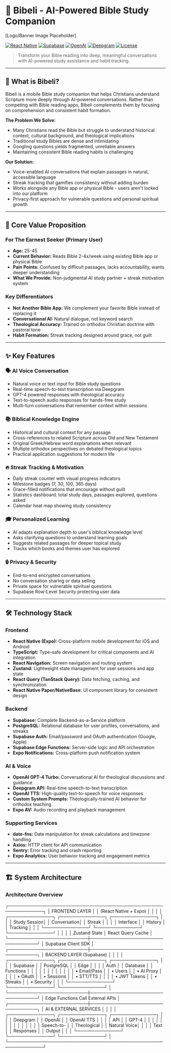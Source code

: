 # 📖 Bibeli - AI-Powered Bible Study Companion

[Logo/Banner Image Placeholder]

[![React Native](https://img.shields.io/badge/React%20Native-Expo-blue)](https://expo.dev/)
[![Supabase](https://img.shields.io/badge/Backend-Supabase-green)](https://supabase.com/)
[![OpenAI](https://img.shields.io/badge/AI-OpenAI%20GPT--4-orange)](https://openai.com/)
[![Deepgram](https://img.shields.io/badge/Voice-Deepgram-purple)](https://deepgram.com/)
[![License](https://img.shields.io/badge/license-MIT-blue.svg)](LICENSE)

> Transform your Bible reading into deep, meaningful conversations with AI-powered study assistance and habit tracking.

---

## 🌟 What is Bibeli?

Bibeli is a mobile Bible study companion that helps Christians understand Scripture more deeply through AI-powered conversations. Rather than competing with Bible reading apps, Bibeli complements them by focusing on comprehension and consistent habit formation.

**The Problem We Solve:**
- Many Christians read the Bible but struggle to understand historical context, cultural background, and theological implications
- Traditional study Bibles are dense and intimidating
- Googling questions yields fragmented, unreliable answers
- Maintaining consistent Bible reading habits is challenging

**Our Solution:**
- Voice-enabled AI conversations that explain passages in natural, accessible language
- Streak tracking that gamifies consistency without adding burden
- Works alongside any Bible app or physical Bible - users aren't locked into our platform
- Privacy-first approach for vulnerable questions and personal spiritual growth

---

## 🎯 Core Value Proposition

### For The Earnest Seeker (Primary User)
- **Age:** 25-45
- **Current Behavior:** Reads Bible 2-4x/week using existing Bible app or physical Bible
- **Pain Points:** Confused by difficult passages, lacks accountability, wants deeper understanding
- **What We Provide:** Non-judgmental AI study partner + streak motivation system

### Key Differentiators
- **Not Another Bible App:** We complement your favorite Bible instead of replacing it
- **Conversational AI:** Natural dialogue, not keyword search
- **Theological Accuracy:** Trained on orthodox Christian doctrine with pastoral tone
- **Habit Formation:** Streak tracking designed around grace, not guilt

---

## ✨ Key Features

### 🗣️ AI Voice Conversation
- Natural voice or text input for Bible study questions
- Real-time speech-to-text transcription via Deepgram
- GPT-4 powered responses with theological accuracy
- Text-to-speech audio responses for hands-free study
- Multi-turn conversations that remember context within sessions

### 📚 Biblical Knowledge Engine
- Historical and cultural context for any passage
- Cross-references to related Scripture across Old and New Testament
- Original Greek/Hebrew word explanations when relevant
- Multiple orthodox perspectives on debated theological topics
- Practical application suggestions for modern life

### 🔥 Streak Tracking & Motivation
- Daily streak counter with visual progress indicators
- Milestone badges (7, 30, 100, 365 days)
- Grace-filled notifications that encourage without guilt
- Statistics dashboard: total study days, passages explored, questions asked
- Calendar heat map showing study consistency

### 🎓 Personalized Learning
- AI adapts explanation depth to user's biblical knowledge level
- Asks clarifying questions to understand learning goals
- Suggests related passages for deeper topical study
- Tracks which books and themes user has explored

### 🔒 Privacy & Security
- End-to-end encrypted conversations
- No conversation sharing or data selling
- Private space for vulnerable spiritual questions
- Supabase Row-Level Security protecting user data

---

## 🛠️ Technology Stack

### Frontend
- **React Native (Expo):** Cross-platform mobile development for iOS and Android
- **TypeScript:** Type-safe development for critical components and AI integration
- **React Navigation:** Screen navigation and routing system
- **Zustand:** Lightweight state management for user sessions and app state
- **React Query (TanStack Query):** Data fetching, caching, and synchronization
- **React Native Paper/NativeBase:** UI component library for consistent design

### Backend
- **Supabase:** Complete Backend-as-a-Service platform
- **PostgreSQL:** Relational database for user profiles, conversations, and streaks
- **Supabase Auth:** Email/password and OAuth authentication (Google, Apple)
- **Supabase Edge Functions:** Server-side logic and API orchestration
- **Expo Notifications:** Cross-platform push notification system

### AI & Voice
- **OpenAI GPT-4 Turbo:** Conversational AI for theological discussions and guidance
- **Deepgram API:** Real-time speech-to-text transcription
- **OpenAI TTS:** High-quality text-to-speech for voice responses
- **Custom System Prompts:** Theologically-trained AI behavior for orthodox teaching
- **Expo AV:** Audio recording and playback management

### Supporting Services
- **date-fns:** Date manipulation for streak calculations and timezone handling
- **Axios:** HTTP client for API communication
- **Sentry:** Error tracking and crash reporting
- **Expo Analytics:** User behavior tracking and engagement metrics

---

## 🏗️ System Architecture

### Architecture Overview

┌─────────────────────────────────────────────────────────────┐
│                    FRONTEND LAYER                           │
│                  (React Native + Expo)                      │
│                                                             │
│  ┌──────────────┐  ┌──────────────┐  ┌──────────────┐    │
│  │ Study Session│  │  Conversation│  │    Streak    │    │
│  │  Interface   │  │   History    │  │   Tracking   │    │
│  └──────────────┘  └──────────────┘  └──────────────┘    │
│                                                             │
│         Zustand State    │    React Query Cache            │
└─────────────────────────┼─────────────────────────────────┘
│
Supabase Client SDK
│
┌─────────────────────────┼─────────────────────────────────┐
│                  BACKEND LAYER (Supabase)                   │
│                                                             │
│  ┌──────────────┐  ┌──────────────┐  ┌──────────────┐    │
│  │   Supabase   │  │  PostgreSQL  │  │     Edge     │    │
│  │     Auth     │  │   Database   │  │  Functions   │    │
│  │              │  │              │  │              │    │
│  │ • Email/Pass │  │ • Users      │  │ • AI Proxy   │    │
│  │ • OAuth      │  │ • Sessions   │  │ • STT/TTS    │    │
│  │ • JWT Tokens │  │ • Streaks    │  │ • Security   │    │
│  └──────────────┘  └──────────────┘  └──────────────┘    │
└─────────────────────────┼─────────────────────────────────┘
│
Edge Functions Call External APIs
│
┌─────────────────────────┼─────────────────────────────────┐
│              AI & EXTERNAL SERVICES                         │
│                                                             │
│  ┌──────────────┐  ┌──────────────┐  ┌──────────────┐    │
│  │   Deepgram   │  │   OpenAI     │  │  OpenAI TTS  │    │
│  │     API      │  │   GPT-4      │  │              │    │
│  │              │  │              │  │              │    │
│  │ Speech-to-   │  │ Theological  │  │ Natural Voice│    │
│  │    Text      │  │  Responses   │  │   Output     │    │
│  └──────────────┘  └──────────────┘  └──────────────┘    │
└─────────────────────────────────────────────────────────────┘
